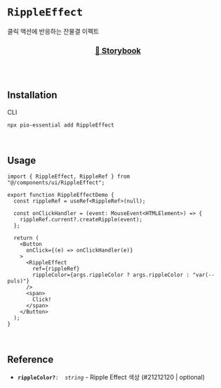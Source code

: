 # `RippleEffect`

클릭 액션에 반응하는 잔물결 이펙트

<div align="center">
  <sup>
    <a href="https://6758546295e48c1f5cb91421-troqdvgxok.chromatic.com/?path=/docs/react-components-rippleeffect--docs">
      <h2 >📖 Storybook</h2>
    </a>
  </sup>
  <br />
  <br />
</div>

## Installation

CLI

```bash
npx pio-essential add RippleEffect
```

<br />

## Usage

```tsx
import { RippleEffect, RippleRef } from "@/components/ui/RippleEffect";
```

```tsx
export function RippleEffectDemo {
  const rippleRef = useRef<RippleRef>(null);

  const onClickHandler = (event: MouseEvent<HTMLElement>) => {
    rippleRef.current?.createRipple(event);
  };

  return (
    <Button
      onClick={(e) => onClickHandler(e)}
    >
      <RippleEffect
        ref={rippleRef}
        rippleColor={args.rippleColor ? args.rippleColor : "var(--puls)"}
      />
      <span>
        Click!
      </span>
    </Button>
  );
}
```

<br />

## Reference

- **`rippleColor?`**_`:  string`_ - Ripple Effect 색상 (#21212120 | optional)
